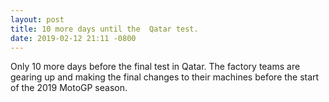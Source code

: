 ```yaml
---
layout: post
title: 10 more days until the  Qatar test.
date: 2019-02-12 21:11 -0800
---
```

Only 10 more days before the final test in Qatar. The factory teams are gearing up and making the final changes to their machines before the start of the 2019 MotoGP season. 